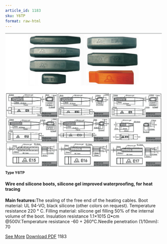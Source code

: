 ```yaml
---
article_id: 1183
sku: Y6TP
format: raw-html
---
```

 <!-- <span class="tag-top">New</span> -->
 <img src="../new-images/Y6TP.jpg" class="card-imgs mb-2">
 <small class="text-grey mb-2"><b>Type Y6TP</b> </small>
 <h4>Wire end silicone boots, silicone gel improved waterproofing, for heat tracing</h4>
 <p><b>Main features:</b>The sealing of the free end of the heating cables. Boot material: UL 94-VO, black silicone (other colors on request). Temperature resistance 220 &#xB0; C. Filling material: silicone gel filling 50% of the internal volume of the boot. Insulation resistance 1.1&#xD7;1015 &#x3A9;&#x2022;cm @500V.Temperature resistance -60 + 260&#xB0;C.Needle penetration (1/10mm): 70</p>
 <div class="btns">
 <a href="y6tp.html" class="btn-red">See More</a>
 <a href="pdf/2015 New product P18 Ultimheat EN Y6TP 20130220.pdf" target="_blank" class="btn-red">Download PDF</a>
 <!-- <a href="javascript:void(0);" class="access-link"> Access full catalogue <i class="fa fa-external-link" aria-hidden="true"></i> </a> -->
 <span class="number-btn">1183</span>
 </div>
 